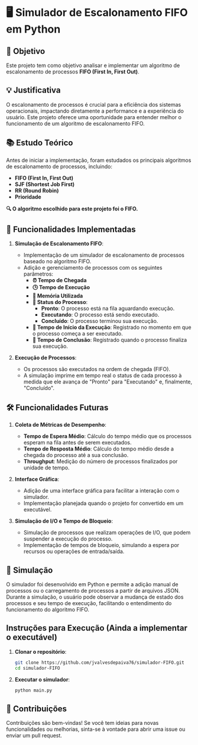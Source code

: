# 🖥️ Simulador de Escalonamento FIFO em Python

## 🎯 **Objetivo**

Este projeto tem como objetivo analisar e implementar um algoritmo de escalonamento de processos **FIFO (First In, First Out)**.

## 💡 **Justificativa**

O escalonamento de processos é crucial para a eficiência dos sistemas operacionais, impactando diretamente a performance e a experiência do usuário. Este projeto oferece uma oportunidade para entender melhor o funcionamento de um algoritmo de escalonamento FIFO.

## 📚 **Estudo Teórico**

Antes de iniciar a implementação, foram estudados os principais algoritmos de escalonamento de processos, incluindo:

- **FIFO (First In, First Out)**
- **SJF (Shortest Job First)**
- **RR (Round Robin)**
- **Prioridade**

**🔍 O algoritmo escolhido para este projeto foi o FIFO.**

## 🚀 **Funcionalidades Implementadas**

1. **Simulação de Escalonamento FIFO**:
   - Implementação de um simulador de escalonamento de processos baseado no algoritmo FIFO.
   - Adição e gerenciamento de processos com os seguintes parâmetros:
     - **⏰ Tempo de Chegada**
     - **🕒 Tempo de Execução**
     - **💾 Memória Utilizada**
     - **🔄 Status do Processo**:
       - **Pronto**: O processo está na fila aguardando execução.
       - **Executando**: O processo está sendo executado.
       - **Concluído**: O processo terminou sua execução.
     - **🚀 Tempo de Início da Execução**: Registrado no momento em que o processo começa a ser executado.
     - **🏁 Tempo de Conclusão**: Registrado quando o processo finaliza sua execução.

2. **Execução de Processos**:
   - Os processos são executados na ordem de chegada (FIFO).
   - A simulação imprime em tempo real o status de cada processo à medida que ele avança de "Pronto" para "Executando" e, finalmente, "Concluído".

## 🛠️ **Funcionalidades Futuras**

1. **Coleta de Métricas de Desempenho**:
   - **Tempo de Espera Médio**: Cálculo do tempo médio que os processos esperam na fila antes de serem executados.
   - **Tempo de Resposta Médio**: Cálculo do tempo médio desde a chegada do processo até a sua conclusão.
   - **Throughput**: Medição do número de processos finalizados por unidade de tempo.

2. **Interface Gráfica**:
   - Adição de uma interface gráfica para facilitar a interação com o simulador.
   - Implementação planejada quando o projeto for convertido em um executável.

3. **Simulação de I/O e Tempo de Bloqueio**:
   - Simulação de processos que realizam operações de I/O, que podem suspender a execução do processo.
   - Implementação de tempos de bloqueio, simulando a espera por recursos ou operações de entrada/saída.

## 🔧 **Simulação**

O simulador foi desenvolvido em Python e permite a adição manual de processos ou o carregamento de processos a partir de arquivos JSON. Durante a simulação, o usuário pode observar a mudança de estado dos processos e seu tempo de execução, facilitando o entendimento do funcionamento do algoritmo FIFO.

## **Instruções para Execução (Ainda a implementar o executável)**

1. **Clonar o repositório**:
   ```bash
   git clone https://github.com/jvalvesdepaiva76/simulador-FIFO.git
   cd simulador-FIFO
   ```

2. **Executar o simulador**:
   ```bash
   python main.py
   ```

## 🤝 **Contribuições**

Contribuições são bem-vindas! Se você tem ideias para novas funcionalidades ou melhorias, sinta-se à vontade para abrir uma issue ou enviar um pull request.